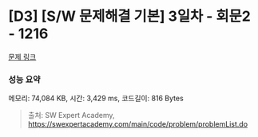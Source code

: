 # [D3] [S/W 문제해결 기본] 3일차 - 회문2 - 1216 

[문제 링크](https://swexpertacademy.com/main/code/problem/problemDetail.do?contestProbId=AV14Rq5aABUCFAYi) 

### 성능 요약

메모리: 74,084 KB, 시간: 3,429 ms, 코드길이: 816 Bytes



> 출처: SW Expert Academy, https://swexpertacademy.com/main/code/problem/problemList.do
